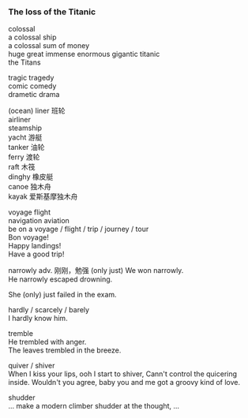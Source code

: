 ### The loss of the Titanic  
colossal  
a colossal ship  
a colossal sum of money  
huge    great   immense  enormous   gigantic    titanic  
the Titans  
  
tragic      tragedy  
comic       comedy  
drametic    drama  
  
(ocean) liner 班轮  
     airliner  
steamship  
yacht  游艇  
tanker 油轮  
ferry  渡轮  
raft   木筏  
dinghy 橡皮艇  
canoe  独木舟  
kayak  爱斯基摩独木舟  
  
voyage      flight  
navigation  aviation  
be on a voyage / flight / trip / journey / tour  
Bon voyage!  
Happy landings!  
Have a good trip!  

narrowly adv. 刚刚，勉强  (only just)
We won narrowly.  
He narrowly escaped drowning.  
  
She (only) just failed in the exam.  
  
hardly / scarcely / barely  
I hardly know him.  
  
tremble  
He trembled with anger.  
The leaves trembled in the breeze.  
  
quiver / shiver  
When I kiss your lips, ooh I start to shiver, Cann't control the quicering inside. Wouldn't you agree, baby you and me got a groovy kind of love.  
  
shudder  
... make a modern climber shudder at the thought, ...  